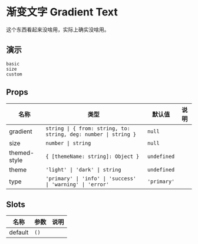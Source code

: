 # 渐变文字 Gradient Text
这个东西看起来没啥用，实际上确实没啥用。

## 演示
```demo
basic
size
custom
```

## Props
|名称|类型|默认值|说明|
|-|-|-|-|
|gradient|`string \| { from: string, to: string, deg: number \| string }`|`null`||
|size|`number \| string`|`null`||
|themed-style|`{ [themeName: string]: Object }`|`undefined`||
|theme|`'light' \| 'dark' \| string`|`undefined`||
|type|`'primary' \| 'info' \| 'success' \| 'warning' \| 'error'`|`'primary'`||

## Slots
|名称|参数|说明|
|-|-|-|
|default|`()`||
